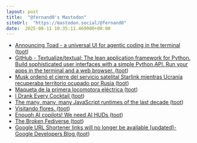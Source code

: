 ```yaml
---
layout: post
title:  "@fernand0's Mastodon"
siteUrl:  "https://mastodon.social/@fernand0"
date:  2025-08-11 10:35:11.469000+00:00
---
```

*  [Announcing Toad - a universal UI for agentic coding in the terminal ](https://willmcgugan.github.io/announcing-toad) ([toot](https://mastodon.social/@fernand0/115009684207544528))
*  [GitHub - Textualize/textual: The lean application framework for Python.  Build sophisticated user interfaces with a simple Python API. Run your apps in the terminal and a web browser. ](https://github.com/textualize/textual) ([toot](https://mastodon.social/@fernand0/115009411798294933))
*  [Musk ordenó el cierre del servicio satelital Starlink mientras Ucrania recuperaba territorio ocupado por Rusia ](https://forbes.com.mx/musk-ordeno-el-cierre-del-servicio-satelital-starlink-mientras-ucrania-recuperaba-territorio-ocupado-por-rusia) ([toot](https://mastodon.social/@fernand0/115009232087870455))
*  [Maqueta de la primera locomotora eléctrica ](https://www.flickr.com/photos/fernand0/54677995969) ([toot](https://mastodon.social/@fernand0/115007594250900981))
*  [I Drank Every Cocktail ](https://aaronson.org/blog/i-drank-every-cocktai) ([toot](https://mastodon.social/@fernand0/115007570948994897))
*  [The many, many, many JavaScript runtimes of the last decade ](https://buttondown.com/whatever_jamie/archive/the-many-many-many-javascript-runtimes-of-the-last-decade) ([toot](https://mastodon.social/@fernand0/115005732529830788))
*  [Visitando flores. ](https://avecesunafoto.wordpress.com/2025/08/10/visitando-flores) ([toot](https://mastodon.social/@fernand0/115005712134193836))
*  [Enough AI copilots! We need AI HUDs ](https://www.geoffreylitt.com/2025/07/27/enough-ai-copilots-we-need-ai-hud) ([toot](https://mastodon.social/@fernand0/115005327219888981))
*  [The Broken Fediverse ](https://battlepenguin.com/tech/the-broken-fediverse) ([toot](https://mastodon.social/@fernand0/115005223931185199))
*  [Google URL Shortener links will no longer be available [updated]- Google Developers Blog ](https://developers.googleblog.com/en/google-url-shortener-links-will-no-longer-be-available) ([toot](https://mastodon.social/@fernand0/115005022547914415))
